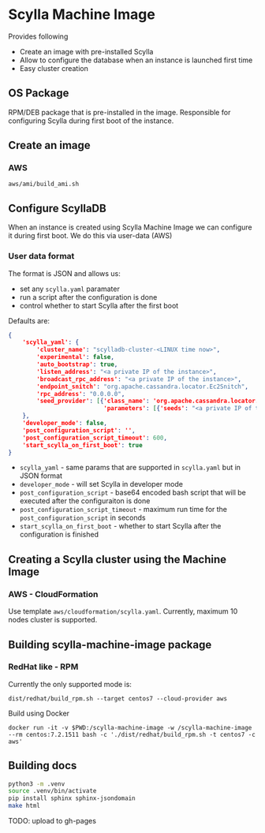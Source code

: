 # Scylla Machine Image
Provides following
- Create an image with pre-installed Scylla
- Allow to configure the database when an instance is launched first time
- Easy cluster creation

## OS Package
RPM/DEB package that is pre-installed in the image.
Responsible for configuring Scylla during first boot of the instance.

## Create an image
### AWS
```shell script
aws/ami/build_ami.sh
```

## Configure ScyllaDB
When an instance is created using Scylla Machine Image we can configure it during first boot.
We do this via user-data (AWS)
### User data format
The format is JSON and allows us:
- set any `scylla.yaml` paramater
- run a script after the configuration is done
- control whether to start Scylla after the first boot

Defaults are:
```json
{
    'scylla_yaml': {
        'cluster_name': "scylladb-cluster-<LINUX time now>",
        'experimental': false,
        'auto_bootstrap': true,
        'listen_address': "<a private IP of the instance>",
        'broadcast_rpc_address': "<a private IP of the instance>",
        'endpoint_snitch': "org.apache.cassandra.locator.Ec2Snitch",
        'rpc_address': "0.0.0.0",
        'seed_provider': [{'class_name': 'org.apache.cassandra.locator.SimpleSeedProvider',
                           'parameters': [{'seeds': "<a private IP of the instance>"}]}],
    },
    'developer_mode': false,
    'post_configuration_script': '',
    'post_configuration_script_timeout': 600,
    'start_scylla_on_first_boot': true
}
```

- `scylla_yaml` - same params that are supported in `scylla.yaml` but in JSON format
- `developer_mode` - will set Scylla in developer mode
- `post_configuration_script` -  base64 encoded bash script that will be executed after the configuraiton is done
- `post_configuration_script_timeout` - maximum run time for the `post_configuration_script` in seconds
- `start_scylla_on_first_boot` - whether to start Scylla after the configuration is finished

## Creating a Scylla cluster using the Machine Image
### AWS - CloudFormation
Use template `aws/cloudformation/scylla.yaml`.
Currently, maximum 10 nodes cluster is supported.

## Building scylla-machine-image package

### RedHat like - RPM

Currently the only supported mode is:

```
dist/redhat/build_rpm.sh --target centos7 --cloud-provider aws
```

Build using Docker

```
docker run -it -v $PWD:/scylla-machine-image -w /scylla-machine-image  --rm centos:7.2.1511 bash -c './dist/redhat/build_rpm.sh -t centos7 -c aws'
```

## Building docs

```bash
python3 -m .venv
source .venv/bin/activate
pip install sphinx sphinx-jsondomain
make html
```

TODO: upload to gh-pages
